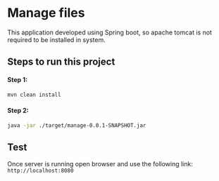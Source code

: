 # Manage files

This application developed using Spring boot, so apache tomcat is not required to be installed in system.

## Steps to run this project

#### Step 1:

```bash
mvn clean install
```

#### Step 2: 
```bash
java -jar ./target/manage-0.0.1-SNAPSHOT.jar 
```

## Test

Once server is running open browser and use the following link: `http://localhost:8080`
